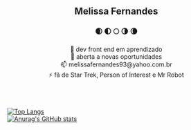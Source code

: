 <div align="center">
  <h2>Melissa Fernandes</h2>
  <h3> 🌒 🌓 🌕 🌗 🌘 </h3>
  <p>
    🌱 dev front end em aprendizado<br>
    👯 aberta a novas oportunidades<br>
    📫 melissafernandes93@yahoo.com.br<br>
    ⚡ fã de Star Trek, Person of Interest e Mr Robot
    
  </p>
</div>
<br><br>

<!--
**mellunar/mellunar** is a ✨ _special_ ✨ repository because its `README.md` (this file) appears on your GitHub profile.

Here are some ideas to get you started:

- 🔭 I’m currently working on ...
- 🌱 I’m currently learning ...
- 👯 I’m looking to collaborate on ...
- 🤔 I’m looking for help with ...
- 💬 Ask me about ...
- 📫 How to reach me: ...
- 😄 Pronouns: ...
- ⚡ Fun fact: ...
-->

[![Top Langs](https://github-readme-stats.vercel.app/api/top-langs/?username=mellunar&layout=compact)](https://github.com/anuraghazra/github-readme-stats) <br>
[![Anurag's GitHub stats](https://github-readme-stats.vercel.app/api?username=mellunar&theme=dracula)](https://github.com/anuraghazra/github-readme-stats)
